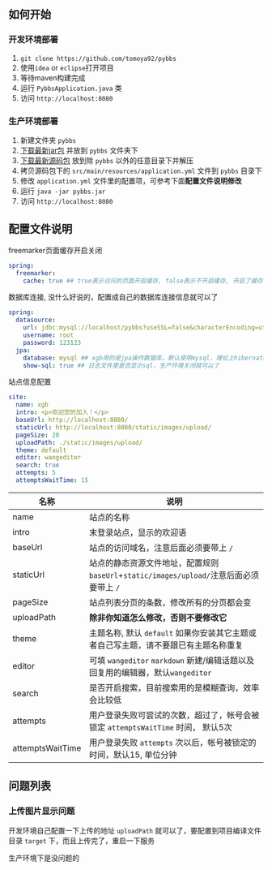 ## 如何开始

### 开发环境部署

1. `git clone https://github.com/tomoya92/pybbs`
2. 使用`idea` or `eclipse`打开项目
3. 等待maven构建完成
4. 运行 `PybbsApplication.java` 类
5. 访问 `http://localhost:8080`

### 生产环境部署

1. 新建文件夹 `pybbs`
2. [下载最新jar包](https://github.com/tomoya92/pybbs/releases) 并放到 `pybbs` 文件夹下
3. [下载最新源码包](https://github.com/tomoya92/pybbs/releases) 放到除 `pybbs` 以外的任意目录下并解压
4. 拷贝源码包下的 `src/main/resources/application.yml` 文件到 `pybbs` 目录下
5. 修改 `application.yml` 文件里的配置项，可参考下面**配置文件说明修改**
6. 运行 `java -jar pybbs.jar` 
7. 访问 `http://localhost:8080`

## 配置文件说明

freemarker页面缓存开启关闭

```yml
spring:
  freemarker:
    cache: true ## true表示访问的页面开启缓存, false表示不开启缓存, 开启了缓存, 修改页面后会有一段时间不生效, 对流量小的网站, 建议关闭
```

数据库连接, 没什么好说的，配置成自己的数据库连接信息就可以了

```yml
spring:
  datasource:
    url: jdbc:mysql://localhost/pybbs?useSSL=false&characterEncoding=utf8
    username: root
    password: 123123
  jpa:
    database: mysql ## xgb用的是jpa操作数据库，默认使用mysql，理论上hibernate支持的数据库，xgbbbs都支持，我没有其它数据库，就没测试
    show-sql: true ## 日志文件里是否显示sql，生产环境关闭就可以了
```

站点信息配置

```yml
site:
  name: xgb
  intro: <p>欢迎您的加入！</p>
  baseUrl: http://localhost:8080/
  staticUrl: http://localhost:8080/static/images/upload/
  pageSize: 20
  uploadPath: ./static/images/upload/
  theme: default
  editor: wangeditor
  search: true
  attempts: 5
  attemptsWaitTime: 15
```

| 名称 | 说明 |
| --- | --- |
| name | 站点的名称 |
| intro | 末登录站点，显示的欢迎语 |
| baseUrl | 站点的访问域名，注意后面必须要带上 `/` |
| staticUrl | 站点的静态资源文件地址，配置规则 `baseUrl`+`static/images/upload/`注意后面必须要带上 `/` |
| pageSize | 站点列表分页的条数，修改所有的分页都会变 |
| uploadPath | **除非你知道怎么修改，否则不要修改它** |
| theme | 主题名称, 默认 `default` 如果你安装其它主题或者自己写主题，请不要跟已有主题名称重复 |
| editor | 可填 `wangeditor` `markdown` 新建/编辑话题以及回复用的编辑器，默认`wangeditor` |
| search | 是否开启搜索，目前搜索用的是模糊查询，效率会比较低 |
| attempts | 用户登录失败可尝试的次数，超过了，帐号会被锁定 `attemptsWaitTime` 时间， 默认5次 |
| attemptsWaitTime | 用户登录失败 `attempts` 次以后，帐号被锁定的时间，默认15, 单位分钟|

## 问题列表

### 上传图片显示问题

开发环境自己配置一下上传的地址 `uploadPath` 就可以了，要配置到项目编译文件目录 `target` 下，而且上传完了，重启一下服务

生产环境下是没问题的

